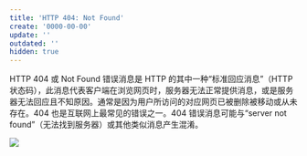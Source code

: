 ```yaml
---
title: 'HTTP 404: Not Found'
create: '0000-00-00'
update: ''
outdated: ''
hidden: true
---
```


HTTP 404 或 Not Found 错误消息是 HTTP 的其中一种“标准回应消息”（HTTP 状态码），此消息代表客户端在浏览网页时，服务器无法正常提供消息，或是服务器无法回应且不知原因。通常是因为用户所访问的对应网页已被删除被移动或从未存在。404 也是互联网上最常见的错误之一。404 错误消息可能与“server not found”（无法找到服务器）或其他类似消息产生混淆。

![](https://http.cat/404)
